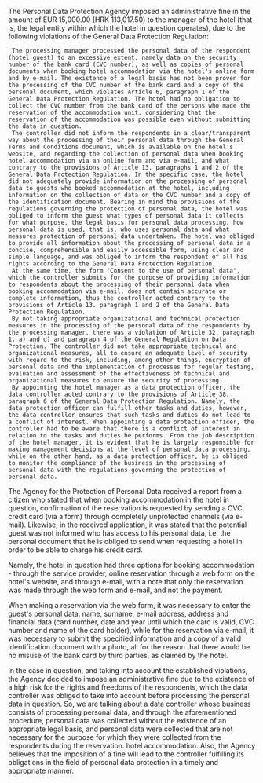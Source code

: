 The Personal Data Protection Agency imposed an administrative fine in the amount of EUR 15,000.00 (HRK 113,017.50) to the manager of the hotel (that is, the legal entity within which the hotel in question operates), due to the following violations of the General Data Protection Regulation:

     The processing manager processed the personal data of the respondent (hotel guest) to an excessive extent, namely data on the security number of the bank card (CVC number), as well as copies of personal documents when booking hotel accommodation via the hotel's online form and by e-mail. The existence of a legal basis has not been proven for the processing of the CVC number of the bank card and a copy of the personal document, which violates Article 6, paragraph 1 of the General Data Protection Regulation. The hotel had no obligation to collect the CVC number from the bank card of the persons who made the reservation of the accommodation unit, considering that the reservation of the accommodation was possible even without submitting the data in question.
     The controller did not inform the respondents in a clear/transparent way about the processing of their personal data through the General Terms and Conditions document, which is available on the hotel's website, and regarding the collection of personal data when booking hotel accommodation via an online form and via e-mail, and what contrary to the provisions of Article 13, paragraphs 1 and 2 of the General Data Protection Regulation. In the specific case, the hotel did not adequately provide information on the processing of personal data to guests who booked accommodation at the hotel, including information on the collection of data on the CVC number and a copy of the identification document. Bearing in mind the provisions of the regulations governing the protection of personal data, the hotel was obliged to inform the guest what types of personal data it collects for what purpose, the legal basis for personal data processing, how personal data is used, that is, who uses personal data and what measures protection of personal data undertaken. The hotel was obliged to provide all information about the processing of personal data in a concise, comprehensible and easily accessible form, using clear and simple language, and was obliged to inform the respondent of all his rights according to the General Data Protection Regulation.
     At the same time, the form "Consent to the use of personal data", which the controller submits for the purpose of providing information to respondents about the processing of their personal data when booking accommodation via e-mail, does not contain accurate or complete information, thus the controller acted contrary to the provisions of Article 13. paragraph 1 and 2 of the General Data Protection Regulation.
     By not taking appropriate organizational and technical protection measures in the processing of the personal data of the respondents by the processing manager, there was a violation of Article 32, paragraph 1. a) and d) and paragraph 4 of the General Regulation on Data Protection. The controller did not take appropriate technical and organizational measures, all to ensure an adequate level of security with regard to the risk, including, among other things, encryption of personal data and the implementation of processes for regular testing, evaluation and assessment of the effectiveness of technical and organizational measures to ensure the security of processing.
     By appointing the hotel manager as a data protection officer, the data controller acted contrary to the provisions of Article 38, paragraph 6 of the General Data Protection Regulation. Namely, the data protection officer can fulfill other tasks and duties, however, the data controller ensures that such tasks and duties do not lead to a conflict of interest. When appointing a data protection officer, the controller had to be aware that there is a conflict of interest in relation to the tasks and duties he performs. From the job description of the hotel manager, it is evident that he is largely responsible for making management decisions at the level of personal data processing, while on the other hand, as a data protection officer, he is obliged to monitor the compliance of the business in the processing of personal data with the regulations governing the protection of personal data.

The Agency for the Protection of Personal Data received a report from a citizen who stated that when booking accommodation in the hotel in question, confirmation of the reservation is requested by sending a CVC credit card (via a form) through completely unprotected channels (via e-mail). Likewise, in the received application, it was stated that the potential guest was not informed who has access to his personal data, i.e. the personal document that he is obliged to send when requesting a hotel in order to be able to charge his credit card.

Namely, the hotel in question had three options for booking accommodation - through the service provider, online reservation through a web form on the hotel's website, and through e-mail, with a note that only the reservation was made through the web form and e-mail, and not the payment.

When making a reservation via the web form, it was necessary to enter the guest's personal data: name, surname, e-mail address, address and financial data (card number, date and year until which the card is valid, CVC number and name of the card holder), while for the reservation via e-mail, it was necessary to submit the specified information and a copy of a valid identification document with a photo, all for the reason that there would be no misuse of the bank card by third parties, as claimed by the hotel.

In the case in question, and taking into account the established violations, the Agency decided to impose an administrative fine due to the existence of a high risk for the rights and freedoms of the respondents, which the data controller was obliged to take into account before processing the personal data in question. So, we are talking about a data controller whose business consists of processing personal data, and through the aforementioned procedure, personal data was collected without the existence of an appropriate legal basis, and personal data were collected that are not necessary for the purpose for which they were collected from the respondents during the reservation. hotel accommodation. Also, the Agency believes that the imposition of a fine will lead to the controller fulfilling its obligations in the field of personal data protection in a timely and appropriate manner.
